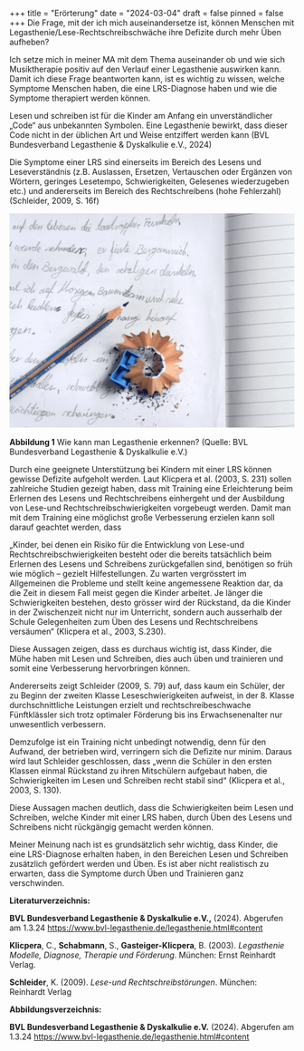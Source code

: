+++
title = "Erörterung"
date = "2024-03-04"
draft = false
pinned = false
+++
Die Frage, mit der ich mich auseinandersetze ist, können Menschen mit Legasthenie/Lese-Rechtschreibschwäche ihre Defizite durch mehr Üben aufheben?

Ich setze mich in meiner MA mit dem Thema auseinander ob und wie sich Musiktherapie positiv auf den Verlauf einer Legasthenie auswirken kann. Damit ich diese Frage beantworten kann, ist es wichtig zu wissen, welche Symptome Menschen haben, die eine LRS-Diagnose haben und wie die Symptome therapiert werden können.

Lesen und schreiben ist für die Kinder am Anfang ein unverständlicher „Code“ aus unbekannten Symbolen. Eine Legasthenie bewirkt, dass dieser Code nicht in der üblichen Art und Weise entziffert werden kann (BVL Bundesverband Legasthenie & Dyskalkulie e.V., 2024)

Die Symptome einer LRS sind einerseits im Bereich des Lesens und Leseverständnis (z.B. Auslassen, Ersetzen, Vertauschen oder Ergänzen von Wörtern, geringes Lesetempo, Schwierigkeiten, Gelesenes wiederzugeben etc.) und andererseits im Bereich des Rechtschreibens (hohe Fehlerzahl) (Schleider, 2009, S. 16f)



![](bildschirmfoto-2024-03-04-um-12.53.41.png)



**Abbildung 1** Wie kann man Legasthenie erkennen? (Quelle: BVL Bundesverband Legasthenie & Dyskalkulie e.V.)

Durch eine geeignete Unterstützung bei Kindern mit einer LRS können gewisse Defizite aufgeholt werden. Laut Klicpera et al. (2003, S. 231) sollen zahlreiche Studien gezeigt haben, dass mit Training eine Erleichterung beim Erlernen des Lesens und Rechtschreibens einhergeht und der Ausbildung von Lese-und Rechtschreibschwierigkeiten vorgebeugt werden. Damit man mit dem Training eine möglichst große Verbesserung erzielen kann soll darauf geachtet werden, dass

„Kinder, bei denen ein Risiko für die Entwicklung von Lese-und Rechtschreibschwierigkeiten besteht oder die bereits tatsächlich beim Erlernen des Lesens und Schreibens zurückgefallen sind, benötigen so früh wie möglich – gezielt Hilfestellungen. Zu warten vergrösstert im Allgemeinen die Probleme und stellt keine angemessene Reaktion dar, da die Zeit in diesem Fall meist gegen die Kinder arbeitet. Je länger die Schwierigkeiten bestehen, desto grösser wird der Rückstand, da die Kinder in der Zwischenzeit nicht nur im Unterricht, sondern auch ausserhalb der Schule Gelegenheiten zum Üben des Lesens und Rechtschreibens versäumen“ (Klicpera et al., 2003, S.230).

Diese Aussagen zeigen, dass es durchaus wichtig ist, dass Kinder, die Mühe haben mit Lesen und Schreiben, dies auch üben und trainieren und somit eine Verbesserung hervorbringen können.

Andererseits zeigt Schleider (2009, S. 79) auf, dass kaum ein Schüler, der zu Beginn der zweiten Klasse Leseschwierigkeiten aufweist, in der 8. Klasse durchschnittliche Leistungen erzielt und rechtschreibeschwache Fünftklässler sich trotz optimaler Förderung bis ins Erwachsenenalter nur unwesentlich verbessern. 

Demzufolge ist ein Training nicht unbedingt notwendig, denn für den Aufwand, der betrieben wird, verringern sich die Defizite nur minim. Daraus wird laut Schleider geschlossen, dass „wenn die Schüler in den ersten Klassen einmal Rückstand zu ihren Mitschülern aufgebaut haben, die Schwierigkeiten im Lesen und Schreiben recht stabil sind“ (Klicpera et al., 2003, S. 130).

Diese Aussagen machen deutlich, dass die Schwierigkeiten beim Lesen und Schreiben, welche Kinder mit einer LRS haben, durch Üben des Lesens und Schreibens nicht rückgängig gemacht werden können. 

Meiner Meinung nach ist es grundsätzlich sehr wichtig, dass Kinder, die eine LRS-Diagnose erhalten haben, in den Bereichen Lesen und Schreiben zusätzlich gefördert werden und Üben. Es ist aber nicht realistisch zu erwarten, dass die Symptome durch Üben und Trainieren ganz verschwinden.

**Literaturverzeichnis:**

**BVL Bundesverband Legasthenie & Dyskalkulie e.V.,** (2024). Abgerufen am 1.3.24 <https://www.bvl-legasthenie.de/legasthenie.html#content>

**Klicpera**, C., **Schabmann**, S., **Gasteiger-Klicpera**, B. (2003). *Legasthenie Modelle, Diagnose, Therapie und Förderung*. München: Ernst Reinhardt Verlag.

**Schleider**, K. (2009). *Lese-und Rechtschreibstörungen*. München: Reinhardt Verlag

**Abbildungsverzeichnis:**

**BVL Bundesverband Legasthenie & Dyskalkulie e.V.** (2024). Abgerufen am 1.3.24 <https://www.bvl-legasthenie.de/legasthenie.html#content>
